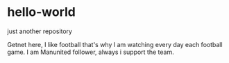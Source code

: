 # hello-world
just another repository

Getnet here, I like football that's why I am watching every day each football game.
I am Manunited follower, always i support the team.
